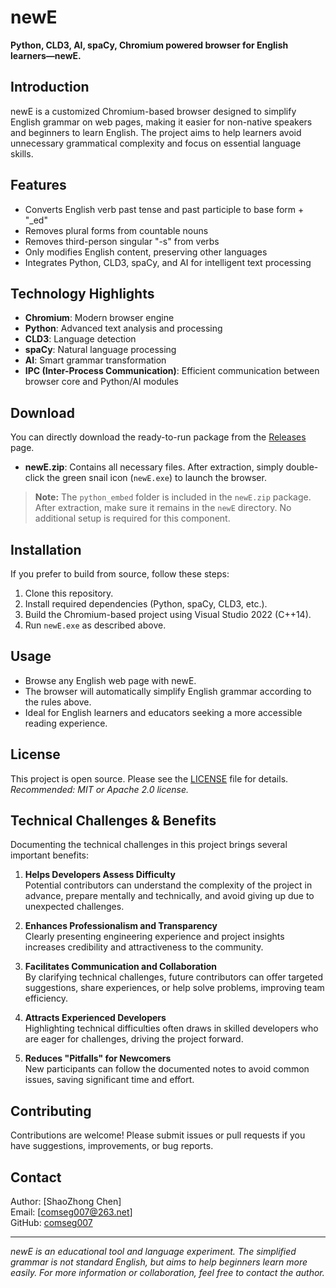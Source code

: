 # newE

**Python, CLD3, AI, spaCy, Chromium powered browser for English learners—newE.**

## Introduction
newE is a customized Chromium-based browser designed to simplify English grammar on web pages, making it easier for non-native speakers and beginners to learn English. The project aims to help learners avoid unnecessary grammatical complexity and focus on essential language skills.

## Features
- Converts English verb past tense and past participle to base form + "_ed"
- Removes plural forms from countable nouns
- Removes third-person singular "-s" from verbs
- Only modifies English content, preserving other languages
- Integrates Python, CLD3, spaCy, and AI for intelligent text processing

## Technology Highlights
- **Chromium**: Modern browser engine
- **Python**: Advanced text analysis and processing
- **CLD3**: Language detection
- **spaCy**: Natural language processing
- **AI**: Smart grammar transformation
- **IPC (Inter-Process Communication)**: Efficient communication between browser core and Python/AI modules

## Download
You can directly download the ready-to-run package from the [Releases](https://github.com/comseg007/newE/releases) page.

- **newE.zip**: Contains all necessary files. After extraction, simply double-click the green snail icon (`newE.exe`) to launch the browser.

> **Note:** The `python_embed` folder is included in the `newE.zip` package. After extraction, make sure it remains in the `newE` directory. No additional setup is required for this component.

## Installation
If you prefer to build from source, follow these steps:
1. Clone this repository.
2. Install required dependencies (Python, spaCy, CLD3, etc.).
3. Build the Chromium-based project using Visual Studio 2022 (C++14).
4. Run `newE.exe` as described above.

## Usage
- Browse any English web page with newE.
- The browser will automatically simplify English grammar according to the rules above.
- Ideal for English learners and educators seeking a more accessible reading experience.

## License
This project is open source. Please see the [LICENSE](LICENSE) file for details.  
*Recommended: MIT or Apache 2.0 license.*

## Technical Challenges & Benefits
Documenting the technical challenges in this project brings several important benefits:

1. **Helps Developers Assess Difficulty**  
   Potential contributors can understand the complexity of the project in advance, prepare mentally and technically, and avoid giving up due to unexpected challenges.

2. **Enhances Professionalism and Transparency**  
   Clearly presenting engineering experience and project insights increases credibility and attractiveness to the community.

3. **Facilitates Communication and Collaboration**  
   By clarifying technical challenges, future contributors can offer targeted suggestions, share experiences, or help solve problems, improving team efficiency.

4. **Attracts Experienced Developers**  
   Highlighting technical difficulties often draws in skilled developers who are eager for challenges, driving the project forward.

5. **Reduces "Pitfalls" for Newcomers**  
   New participants can follow the documented notes to avoid common issues, saving significant time and effort.
   
## Contributing
Contributions are welcome! Please submit issues or pull requests if you have suggestions, improvements, or bug reports.

## Contact
Author: [ShaoZhong Chen]  
Email: [comseg007@263.net]  
GitHub: [comseg007](https://github.com/comseg007)

---

*newE is an educational tool and language experiment. The simplified grammar is not standard English, but aims to help beginners learn more easily. For more information or collaboration, feel free to contact the author.*
